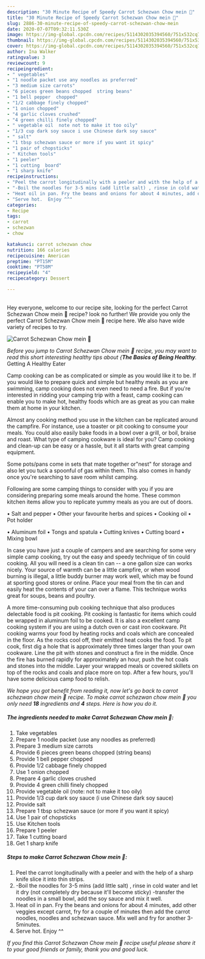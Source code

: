 ```yaml
---
description: "30 Minute Recipe of Speedy Carrot Schezwan Chow mein 🍝"
title: "30 Minute Recipe of Speedy Carrot Schezwan Chow mein 🍝"
slug: 2886-30-minute-recipe-of-speedy-carrot-schezwan-chow-mein
date: 2020-07-07T09:32:11.530Z
image: https://img-global.cpcdn.com/recipes/5114302035394560/751x532cq70/carrot-schezwan-chow-mein-🍝-recipe-main-photo.jpg
thumbnail: https://img-global.cpcdn.com/recipes/5114302035394560/751x532cq70/carrot-schezwan-chow-mein-🍝-recipe-main-photo.jpg
cover: https://img-global.cpcdn.com/recipes/5114302035394560/751x532cq70/carrot-schezwan-chow-mein-🍝-recipe-main-photo.jpg
author: Ina Walker
ratingvalue: 3
reviewcount: 9
recipeingredient:
- " vegetables"
- "1 noodle packet use any noodles as preferred"
- "3 medium size carrots"
- "6 pieces green beans chopped  string beans"
- "1 bell pepper  chopped"
- "1/2 cabbage finely chopped"
- "1 onion chopped"
- "4 garlic cloves crushed"
- "4 green chilli finely chopped"
- " vegetable oil  note not to make it too oily"
- "1/3 cup dark soy sauce i use Chinese dark soy sauce"
- " salt"
- "1 tbsp schezwan sauce or more if you want it spicy"
- "1 pair of chopsticks"
- " Kitchen tools"
- "1 peeler"
- "1 cutting  board"
- "1 sharp knife"
recipeinstructions:
- "Peel the carrot longitudinally with a peeler and with the help of a sharp knife slice it into thin strips."
- "-Boil the noodles for 3-5 mins (add little salt) , rinse in cold water and let it dry (not completely dry because it&#39;ll become sticky) -transfer the noodles in a small bowl, add the soy sauce and mix it well."
- "Heat oil in pan. Fry the beans and onions for about 4 minutes, add other veggies except carrot, fry for a couple of minutes then add the carrot noodles, noodles and schezwan sauce. Mix well and fry for another 3-5minutes."
- "Serve hot.  Enjoy ^^"
categories:
- Recipe
tags:
- carrot
- schezwan
- chow

katakunci: carrot schezwan chow 
nutrition: 166 calories
recipecuisine: American
preptime: "PT15M"
cooktime: "PT58M"
recipeyield: "4"
recipecategory: Dessert

---
```

<br>
Hey everyone, welcome to our recipe site, looking for the perfect Carrot Schezwan Chow mein 🍝 recipe? look no further! We provide you only the perfect Carrot Schezwan Chow mein 🍝 recipe here. We also have wide variety of recipes to try.
<br>


![Carrot Schezwan Chow mein 🍝](https://img-global.cpcdn.com/recipes/5114302035394560/751x532cq70/carrot-schezwan-chow-mein-🍝-recipe-main-photo.jpg)

<i>Before you jump to Carrot Schezwan Chow mein 🍝 recipe, you may want to read this short interesting healthy tips about {<strong>The Basics of Being Healthy</strong>.</i>
Getting A Healthy Eater

    
Camp cooking can be as complicated or simple as you would like it to be. If you would like to prepare quick and simple but healthy meals as you are swimming, camp cooking does not even need to need a fire. But if you're interested in ridding your camping trip with a feast, camp cooking can enable you to make hot, healthy foods which are as great as you can make them at home in your kitchen.

 Almost any cooking method you use in the kitchen can be replicated around the campfire. For instance, use a toaster or pit cooking to consume your meals. You could also easily bake foods in a bowl over a grill, or boil, braise and roast. What type of camping cookware is ideal for you? Camp cooking and clean-up can be easy or a hassle, but it all starts with great camping equipment.

Some pots/pans come in sets that mate together or"nest" for storage and also let you tuck a spoonful of gas within them. This also comes in handy once you're searching to save room whilst camping.

Following are some camping things to consider with you if you are considering preparing some meals around the home. These common kitchen items allow you to replicate yummy meals as you are out of doors.

• Salt and pepper
• Other your favourite herbs and spices
• Cooking oil
• Pot holder

• Aluminum foil
• Tongs and spatula
• Cutting knives
• Cutting board
• Mixing bowl


In case you have just a couple of campers and are searching for some very simple camp cooking, try out the easy and speedy technique of tin could cooking. All you will need is a clean tin can -- a one gallon size can works nicely. Your source of warmth can be a little campfire, or when wood burning is illegal, a little buddy burner may work well, which may be found at sporting good stores or online. Place your meal from the tin can and easily heat the contents of your can over a flame.  This technique works great for soups, beans and poultry.

A more time-consuming pub cooking technique that also produces delectable food is pit cooking. Pit cooking is fantastic for items which could be wrapped in aluminum foil to be cooked.  It is also a excellent camp cooking system if you are using a dutch oven or cast iron cookware. Pit cooking warms your food by heating rocks and coals which are concealed in the floor. As the rocks cool off, their emitted heat cooks the food. To pit cook, first dig a hole that is approximately three times larger than your own cookware. Line the pit with stones and construct a fire in the middle. Once the fire has burned rapidly for approximately an hour, push the hot coals and stones into the middle. Layer your wrapped meals or covered skillets on top of the rocks and coals and place more on top. After a few hours, you'll have some delicious camp food to relish.


<i>We hope you got benefit from reading it, now let's go back to carrot schezwan chow mein 🍝 recipe. To make carrot schezwan chow mein 🍝 you only need <strong>18</strong> ingredients and <strong>4</strong> steps. Here is how you do it.
</i>

##### The ingredients needed to make Carrot Schezwan Chow mein 🍝:

1. Take  vegetables
1. Prepare 1 noodle packet (use any noodles as preferred)
1. Prepare 3 medium size carrots
1. Provide 6 pieces green beans chopped  (string beans)
1. Provide 1 bell pepper  chopped
1. Provide 1/2 cabbage finely chopped
1. Use 1 onion chopped
1. Prepare 4 garlic cloves crushed
1. Provide 4 green chilli finely chopped
1. Provide  vegetable oil  (note: not to make it too oily)
1. Provide 1/3 cup dark soy sauce (i use Chinese dark soy sauce)
1. Provide  salt
1. Prepare 1 tbsp schezwan sauce (or more if you want it spicy)
1. Use 1 pair of chopsticks
1. Use  Kitchen tools
1. Prepare 1 peeler
1. Take 1 cutting  board
1. Get 1 sharp knife


##### Steps to make Carrot Schezwan Chow mein 🍝:

1. Peel the carrot longitudinally with a peeler and with the help of a sharp knife slice it into thin strips.
1. -Boil the noodles for 3-5 mins (add little salt) , rinse in cold water and let it dry (not completely dry because it&#39;ll become sticky) -transfer the noodles in a small bowl, add the soy sauce and mix it well.
1. Heat oil in pan. Fry the beans and onions for about 4 minutes, add other veggies except carrot, fry for a couple of minutes then add the carrot noodles, noodles and schezwan sauce. Mix well and fry for another 3-5minutes.
1. Serve hot.  Enjoy ^^




<i>If you find this Carrot Schezwan Chow mein 🍝 recipe useful please share it to your good friends or family, thank you and good luck.</i>
